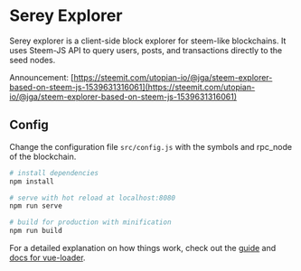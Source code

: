 # Serey Explorer
Serey explorer is a client-side block explorer for steem-like blockchains. It uses Steem-JS API to query users, posts, and transactions directly to the seed nodes.

Announcement:
[https://steemit.com/utopian-io/@jga/steem-explorer-based-on-steem-js-1539631316061](https://steemit.com/utopian-io/@jga/steem-explorer-based-on-steem-js-1539631316061)

## Config
Change the configuration file `src/config.js` with the symbols and rpc_node of the blockchain.

``` bash
# install dependencies
npm install

# serve with hot reload at localhost:8080
npm run serve

# build for production with minification
npm run build
```

For a detailed explanation on how things work, check out the [guide](http://vuejs-templates.github.io/webpack/) and [docs for vue-loader](http://vuejs.github.io/vue-loader).
